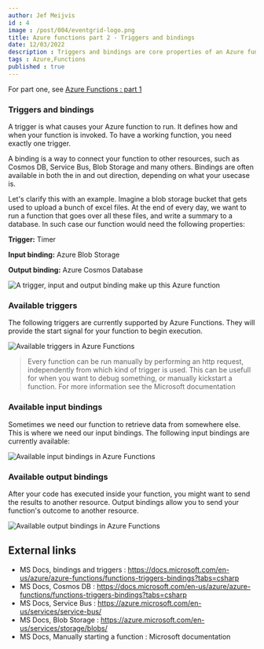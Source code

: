 ```yaml
---
author: Jef Meijvis
id : 4
image : /post/004/eventgrid-logo.png
title: Azure functions part 2 - Triggers and bindings
date: 12/03/2022
description : Triggers and bindings are core properties of an Azure function. In this blogpost we will have a deeper look ...
tags : Azure,Functions
published : true
---
```


For part one, see [Azure Functions : part 1](/blog/003-azure-functions-part-1-getting-started)

### Triggers and bindings

A trigger is what causes your Azure function to run. It defines how and when your function is invoked. To have a working function, you need exactly one trigger.

A binding is a way to connect your function to other resources, such as Cosmos DB, Service Bus, Blob Storage and many others. Bindings are often available in both the in and out direction, depending on what your usecase is.

Let's clarify this with an example. Imagine a blob storage bucket that gets used to upload a bunch of excel files. At the end of every day, we want to run a function that goes over all these files, and write a summary to a database. In such case our function would need the following properties:

**Trigger:** Timer

**Input binding:** Azure Blob Storage

**Output binding:** Azure Cosmos Database

![A trigger, input and output binding make up this Azure function](/post/004/overview-trigger-binding-example.png)

### Available triggers
The following triggers are currently supported by Azure Functions. They will provide the start signal for your function to begin execution.

![Available triggers in Azure Functions](/post/004/table-1.png)

> Every function can be run manually by performing an http request, independently from which kind of trigger is used. This can be usefull for when you want to debug something, or manually kickstart a function. For more information see the Microsoft documentation

### Available input bindings
Sometimes we need our function to retrieve data from somewhere else. This is where we need our input bindings. The following input bindings are currently available:

![Available input bindings in Azure Functions](/post/004/table-2.png)

### Available output bindings
After your code has executed inside your function, you might want to send the results to another resource. Output bindings allow you to send your function's outcome to another resource.

![Available output bindings in Azure Functions](/post/004/table-3.png)

## External links
- MS Docs, bindings and triggers : https://docs.microsoft.com/en-us/azure/azure-functions/functions-triggers-bindings?tabs=csharp
- MS Docs, Cosmos DB : https://docs.microsoft.com/en-us/azure/azure-functions/functions-triggers-bindings?tabs=csharp
- MS Docs, Service Bus : https://azure.microsoft.com/en-us/services/service-bus/
- MS Docs, Blob Storage : https://azure.microsoft.com/en-us/services/storage/blobs/
- MS Docs, Manually starting a function : Microsoft documentation
